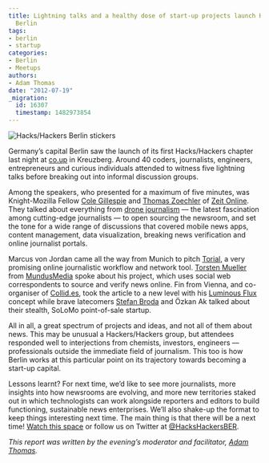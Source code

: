 ```yaml
---
title: Lightning talks and a healthy dose of start-up projects launch Hacks/Hackers
  Berlin
tags:
- berlin
- startup
categories:
- Berlin
- Meetups
authors:
- Adam Thomas
date: "2012-07-19"
_migration:
  id: 16307
  timestamp: 1482973854
---
```


![][1]

Germany&#8217;s capital Berlin saw the launch of its first Hacks/Hackers chapter last night at [co.up][2] in Kreuzberg. Around 40 coders, journalists, engineers, entrepreneurs and curious individuals attended to witness five lightning talks before breaking out into informal discussion groups.

Among the speakers, who presented for a maximum of five minutes, was Knight-Mozilla Fellow [Cole Gillespie][3] and [Thomas Zoechler][4] of [Zeit Online][5]. They talked about everything from [drone journalism][6] &mdash; the latest fascination among cutting-edge journalists &mdash; to open sourcing the newsroom, and set the tone for a wide range of discussions that covered mobile news apps, content management, data visualization, breaking news verification and online journalist portals.

Marcus von Jordan came all the way from Munich to pitch [Torial][7], a very promising online journalistic workflow and network tool. [Torsten Mueller][8] from [MundusMedia][9] spoke about his project, which uses social web correspondents to source and verify news online. Fin from Vienna, and co-organiser of [Collid.es][10], took the article to a new level with his [Luminous Flux][11] concept while brave latecomers [Stefan Broda][12] and Özkan Ak talked about their stealth, SoLoMo point-of-sale startup.

All in all, a great spectrum of projects and ideas, and not all of them about news. This may be unusual a Hackers/Hackers group, but attendees responded well to interjections from chemists, investors, engineers &mdash; professionals outside the immediate field of journalism. This too is how Berlin works at this particular point on its trajectory towards becoming a start-up capital.

Lessons learnt? For next time, we&#8217;d like to see more journalists, more insights into how newsrooms are evolving, and more new territories staked out in which technologists can work alongside reporters and editors to build functioning, sustainable news enterprises. We&#8217;ll also shake-up the format to keep things interesting next time. The main thing is that there will be a next time! [Watch this space][13] or follow us on Twitter at [@HacksHackersBER][14].

_This report was written by the evening&#8217;s moderator and facilitator, [Adam Thomas][15]._

 [1]: /content-images/blog/2012/07/HackHackerBerlin.jpg "Hacks/Hackers Berlin stickers"
 [2]: http://co-up.de/ "co.up coworking"
 [3]: https://twitter.com/thecole/
 [4]: http://twitter.com/tjoechler
 [5]: http://www.zeit.de
 [6]: http://j.mp/Muvcjm
 [7]: http://www.torial.com/
 [8]: http://www.twitter.com/mundustorsten
 [9]: http://www.mundusmedia.org/
 [10]: http://collid.es/
 [11]: http://lflux.org/
 [12]: http://www.linkedin.com/in/stefanbroda
 [13]: http://meetupBerlin.HacksHackers.com
 [14]: http://www.twitter.com/hackshackersber
 [15]: http://www.twitter.com/sourceadam